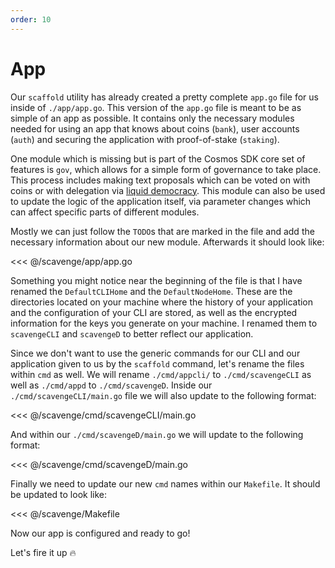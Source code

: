 ```yaml
---
order: 10
---
```


# App

Our `scaffold` utility has already created a pretty complete `app.go` file for us inside of `./app/app.go`. This version of the `app.go` file is meant to be as simple of an app as possible. It contains only the necessary modules needed for using an app that knows about coins (`bank`), user accounts (`auth`) and securing the application with proof-of-stake (`staking`).

One module which is missing but is part of the Cosmos SDK core set of features is `gov`, which allows for a simple form of governance to take place. This process includes making text proposals which can be voted on with coins or with delegation via [liquid democracy](https://en.wikipedia.org/wiki/Liquid_democracy). This module can also be used to update the logic of the application itself, via parameter changes which can affect specific parts of different modules.

Mostly we can just follow the `TODO`s that are marked in the file and add the necessary information about our new module. Afterwards it should look like:

<<< @/scavenge/app/app.go

Something you might notice near the beginning of the file is that I have renamed the `DefaultCLIHome` and the `DefaultNodeHome`. These are the directories located on your machine where the history of your application and the configuration of your CLI are stored, as well as the encrypted information for the keys you generate on your machine. I renamed them to `scavengeCLI` and `scavengeD` to better reflect our application.

Since we don't want to use the generic commands for our CLI and our application given to us by the `scaffold` command, let's rename the files within `cmd` as well. We will rename `./cmd/appcli/` to `./cmd/scavengeCLI` as well as `./cmd/appd` to `./cmd/scavengeD`. Inside our `./cmd/scavengeCLI/main.go` file we will also update to the following format:

<<< @/scavenge/cmd/scavengeCLI/main.go

And within our `./cmd/scavengeD/main.go` we will update to the following format:

<<< @/scavenge/cmd/scavengeD/main.go

Finally we need to update our new `cmd` names within our `Makefile`. It should be updated to look like:

<<< @/scavenge/Makefile

Now our app is configured and ready to go!

Let's fire it up 🔥